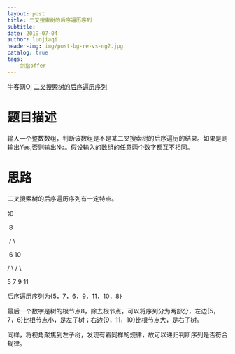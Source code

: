 ```yaml
---
layout: post                          
title: 二叉搜索树的后序遍历序列                             
subtitle:                             
date: 2019-07-04                      
author: luojiaqi                      
header-img: img/post-bg-re-vs-ng2.jpg 
catalog: true                         
tags:                                 
    剑指offer                              
---
```

牛客网Oj [二叉搜索树的后序遍历序列 ](<https://www.nowcoder.com/practice/a861533d45854474ac791d90e447bafd?tpId=13&tqId=11176&tPage=2&rp=1&ru=%2Fta%2Fcoding-interviews&qru=%2Fta%2Fcoding-interviews%2Fquestion-ranking>)

# 题目描述

输入一个整数数组，判断该数组是不是某二叉搜索树的后序遍历的结果。如果是则输出Yes,否则输出No。假设输入的数组的任意两个数字都互不相同。

# 思路

二叉搜索树的后序遍历序列有一定特点。

如

​	      8

​    	/    \

​     6        10

  /    \      /    \ 

5      7   9     11

后序遍历序列为{5，7，6，9，11，10，8}

最后一个数字是树的根节点8，除去根节点，可以将序列分为两部分，左边{5，7，6}比根节点小，是左子树；右边{9，11，10}比根节点大，是右子树。

同样，将视角聚焦到左子树，发现有着同样的规律，故可以递归判断序列是否符合规律。